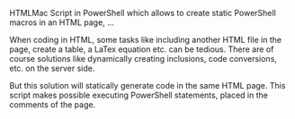  HTMLMac
Script in PowerShell which allows to create static PowerShell macros in an HTML page, ...

When coding in HTML, some tasks like including another HTML file in the page, create a table, a LaTex equation etc. can be tedious.
There are of course solutions like dynamically creating inclusions, code conversions, etc. on the server side.

But this solution will statically generate code in the same HTML page. This script makes possible executing PowerShell statements, placed in the comments of the page.
